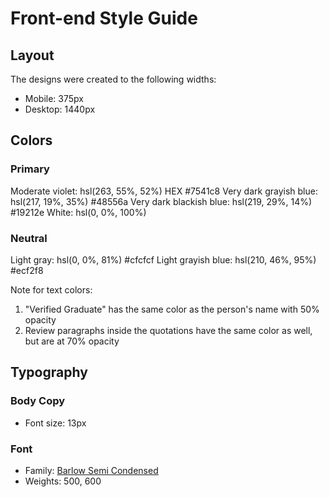 # Front-end Style Guide

## Layout

The designs were created to the following widths:

- Mobile: 375px
- Desktop: 1440px

## Colors

### Primary

Moderate violet: hsl(263, 55%, 52%)  HEX #7541c8
Very dark grayish blue: hsl(217, 19%, 35%)  #48556a
Very dark blackish blue: hsl(219, 29%, 14%) #19212e
White: hsl(0, 0%, 100%)

### Neutral

Light gray: hsl(0, 0%, 81%)  #cfcfcf
Light grayish blue: hsl(210, 46%, 95%)  #ecf2f8

Note for text colors:

1. "Verified Graduate" has the same color as the person's name with 50% opacity
2. Review paragraphs inside the quotations have the same color as well, but are at 70% opacity

## Typography

### Body Copy

- Font size: 13px

### Font

- Family: [Barlow Semi Condensed](https://fonts.google.com/specimen/Barlow+Semi+Condensed)
- Weights: 500, 600
